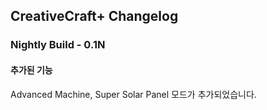 ## CreativeCraft+ Changelog

### Nightly Build - 0.1N

#### 추가된 기능

Advanced Machine, Super Solar Panel 모드가 추가되었습니다.

